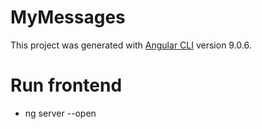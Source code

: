 # MyMessages

This project was generated with [Angular CLI](https://github.com/angular/angular-cli) version 9.0.6.

# Run frontend
* ng server --open
